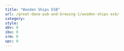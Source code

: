 ```yaml
---
title: "Wooden Ships ESB"
url: /great-dane-pub-and-brewing-1/wooden-ships-esb/
category: 
style: 
abv: 0
ibu: 0
srm: 0
upc: 0
---
```


